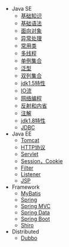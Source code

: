 + Java SE
  + [基础知识](notes/01JavaSE/01-基础知识)
  + [基础语法](notes/01JavaSE/02-基础语法)
  + [面向对象](notes/01JavaSE/03-面向对象)
  + [异常处理](notes/01JavaSE/04-异常处理.md)
  + [常用类](notes/01JavaSE/05-常用类.md)
  + [多线程](notes/01JavaSE/06-多线程)
  + [单例集合](notes/01JavaSE/07-单例集合)
  + [泛型](notes/01JavaSE/08-泛型)
  + [双列集合](notes/01JavaSE/09-双列集合)
  + [jdk1.5特性](notes/01JavaSE/10-jdk1.5特性)
  + [IO流](notes/01JavaSE/11-IO流)
  + [网络编程](notes/01JavaSE/12-网络编程)
  + [反射和内省](notes/01JavaSE/13-反射和内省)
  + [注解](notes/01JavaSE/14-注解)
  + [jdk1.8特性](notes/01JavaSE/15-jdk1.8特性)
  + [JDBC](notes/01JavaSE/16-jdbc)
+ Java EE
  + [Tomcat](notes/02JavaEE/Tomcat)
  + [HTTP协议](notes/02JavaEE/HTTP协议)
  + [Servlet](notes/02JavaEE/Servlet)
  + [Session，Cookie](notes/02JavaEE/会话管理)
  + [Filter](notes/02JavaEE/Filter)
  + [Listener](notes/02JavaEE/Listener)
  + [JSP](notes/02JavaEE/JSP)
+ Framework
  + [MyBatis](notes/03Framework/MyBatis)
  + [Spring](notes/03Framework/Spring)
  + [Spring MVC](notes/03Framework/SpringMVC)
  + [Spring Data](notes/03Framework/SpringData)
  + [Spring Boot](notes/03Framework/SpringBoot)
  + [Shiro](notes/03Framework/Shiro)
+ Distributed
  + [Dubbo](notes\05DS\Dubbo)





